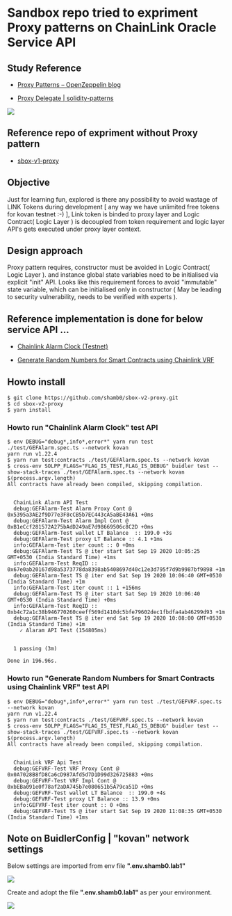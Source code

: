 # Sandbox repo tried to expriment Proxy patterns on ChainLink Oracle Service API

## Study Reference

- [Proxy Patterns – OpenZeppelin blog](https://blog.openzeppelin.com/proxy-patterns/)

- [Proxy Delegate | solidity-patterns](https://fravoll.github.io/solidity-patterns/proxy_delegate.html)

![](https://i.imgur.com/eTw4h1C.png)

## Reference repo of expriment without Proxy pattern

- [ sbox-v1-proxy ](https://github.com/shamb0/sbox-v1-proxy.git)

## Objective

Just for learning fun, explored is there any possibility to avoid wastage of LINK Tokens during development [ any way we have unlimited free tokens for kovan testnet :-) ], Link token is binded to proxy layer and Logic Contract( Logic Layer ) is decoupled from token requirement and logic layer API's gets executed under proxy layer context.

## Design approach

Proxy pattern requires, constructor must be avoided in Logic Contract( Logic Layer ). and
instance global state variables need to be initialised via explicit "init" API. Looks like this requirement forces to avoid "immutable" state variable, which can be initialised only in constructor ( May be leading to security vulnerability, needs to be verified with experts ).

## Reference implementation is done for below service API ...

- [Chainlink Alarm Clock (Testnet)](https://docs.chain.link/docs/chainlink-alarm-clock)

- [Generate Random Numbers for Smart Contracts using Chainlink VRF](https://docs.chain.link/docs/chainlink-vrf)

## Howto install

```shell
$ git clone https://github.com/shamb0/sbox-v2-proxy.git
$ cd sbox-v2-proxy
$ yarn install
```

### Howto run "Chainlink Alarm Clock" test API

```shell
$ env DEBUG="debug*,info*,error*" yarn run test ./test/GEFAlarm.spec.ts --network kovan
yarn run v1.22.4
$ yarn run test:contracts ./test/GEFAlarm.spec.ts --network kovan
$ cross-env SOLPP_FLAGS="FLAG_IS_TEST,FLAG_IS_DEBUG" buidler test --show-stack-traces ./test/GEFAlarm.spec.ts --network kovan
$(process.argv.length)
All contracts have already been compiled, skipping compilation.


  ChainLink Alarm API Test
  debug:GEFAlarm-Test Alarm Proxy Cont @ 0x5395a3AE2f9D77e3F8cCB5b7EC443cA5aBE43A61 +0ms
  debug:GEFAlarm-Test Alarm Impl Cont @ 0xB1eCcf281572A275bAdD249aE7d98669506c8C2D +0ms
  debug:GEFAlarm-Test wallet LT Balance  :: 199.0 +3s
  debug:GEFAlarm-Test proxy LT Balance :: 4.1 +1ms
  info:GEFAlarm-Test iter count :: 0 +0ms
  debug:GEFAlarm-Test TS @ iter start Sat Sep 19 2020 10:05:25 GMT+0530 (India Standard Time) +1ms
  info:GEFAlarm-Test ReqID :: 0x67e0ab20167d98a5373778da8398ab5408697d40c12e3d795f7d9b9987bf9898 +1m
  debug:GEFAlarm-Test TS @ iter end Sat Sep 19 2020 10:06:40 GMT+0530 (India Standard Time) +1m
  info:GEFAlarm-Test iter count :: 1 +156ms
  debug:GEFAlarm-Test TS @ iter start Sat Sep 19 2020 10:06:40 GMT+0530 (India Standard Time) +0ms
  info:GEFAlarm-Test ReqID :: 0xb4c72a1c38b946770260ceeff569d1410dc5bfe79602dec1fbdfa4ab46299d93 +1m
  debug:GEFAlarm-Test TS @ iter end Sat Sep 19 2020 10:08:00 GMT+0530 (India Standard Time) +1m
    ✓ Alaram API Test (154805ms)


  1 passing (3m)

Done in 196.96s.
```

### Howto run "Generate Random Numbers for Smart Contracts using Chainlink VRF" test API

```shell
$ env DEBUG="debug*,info*,error*" yarn run test ./test/GEFVRF.spec.ts --network kovan
yarn run v1.22.4
$ yarn run test:contracts ./test/GEFVRF.spec.ts --network kovan
$ cross-env SOLPP_FLAGS="FLAG_IS_TEST,FLAG_IS_DEBUG" buidler test --show-stack-traces ./test/GEFVRF.spec.ts --network kovan
$(process.argv.length)
All contracts have already been compiled, skipping compilation.


  ChainLink VRF Api Test
  debug:GEFVRF-Test VRF Proxy Cont @ 0x0A7028B8fD8Ca6cD987Afd5d7D1D99d326725883 +0ms
  debug:GEFVRF-Test VRF Impl Cont @ 0xbEBa091e0f78af2aDA745b7e080651b5A79ca51D +0ms
  debug:GEFVRF-Test wallet LT Balance  :: 199.0 +4s
  debug:GEFVRF-Test proxy LT Balance :: 13.9 +0ms
  info:GEFVRF-Test iter count :: 0 +0ms
  debug:GEFVRF-Test TS @ iter start Sat Sep 19 2020 11:08:35 GMT+0530 (India Standard Time) +1ms
```

## Note on BuidlerConfig | "kovan" network settings

Below settings are imported from env file **".env.shamb0.lab1"**

![](https://i.imgur.com/cRO5X1F.png)

Create and adopt the file **".env.shamb0.lab1"** as per your environment.

![](https://i.imgur.com/onWKT3q.png)
